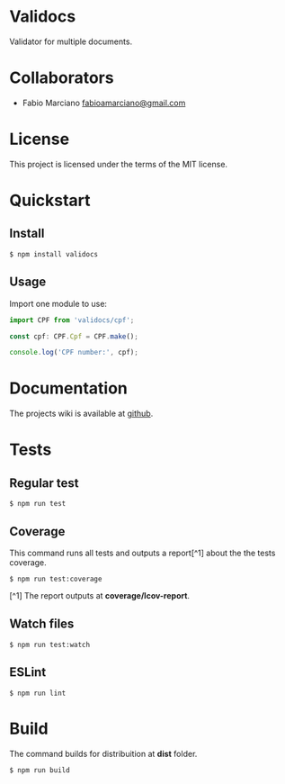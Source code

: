 # Validocs

Validator for multiple documents.

# Collaborators

- Fabio Marciano <fabioamarciano@gmail.com>

# License

This project is licensed under the terms of the MIT license.

# Quickstart

## Install

```shell
$ npm install validocs
```

## Usage

Import one module to use:

```typescript
import CPF from 'validocs/cpf';

const cpf: CPF.Cpf = CPF.make();

console.log('CPF number:', cpf);
```

# Documentation

The projects wiki is available at [github](https://github.com/FabioMarciano/validocs/wiki).

# Tests

## Regular test

```shell
$ npm run test
```

## Coverage

This command runs all tests and outputs a report[^1] about the the tests coverage.

```shell
$ npm run test:coverage
```

[^1] The report outputs at **coverage/lcov-report**.

## Watch files

```shell
$ npm run test:watch
```

## ESLint

```shell
$ npm run lint
```

# Build

The command builds for distribuition at **dist** folder.

```shell
$ npm run build
```
